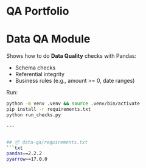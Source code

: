 # QA Portfolio
# Data QA Module


Shows how to do **Data Quality** checks with Pandas:
- Schema checks
- Referential integrity
- Business rules (e.g., amount >= 0, date ranges)


Run:
```bash
python -m venv .venv && source .venv/bin/activate
pip install -r requirements.txt
python run_checks.py

---


## 📦 data-qa/requirements.txt
```txt
pandas==2.2.2
pyarrow==17.0.0